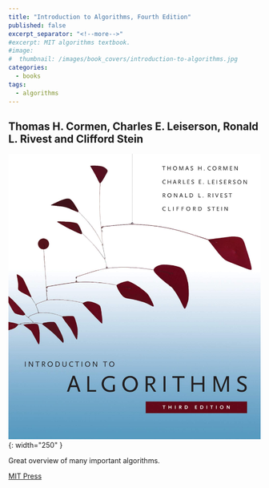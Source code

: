 ```yaml
---
title: "Introduction to Algorithms, Fourth Edition"
published: false
excerpt_separator: "<!--more-->"
#excerpt: MIT algorithms textbook.
#image:
#  thumbnail: /images/book_covers/introduction-to-algorithms.jpg
categories:
  - books
tags:
  - algorithms
---
```



## Thomas H. Cormen, Charles E. Leiserson, Ronald L. Rivest and Clifford Stein



![alt text](/images/book_covers/introduction-to-algorithms.jpg "Title"){: width="250" }

<!--more-->

Great overview of many important algorithms.



[MIT Press](https://mitpress.mit.edu/books/introduction-algorithms-fourth-edition)




